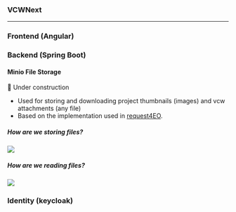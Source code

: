 ### VCWNext
---

### Frontend (Angular)

### Backend (Spring Boot)

#### Minio File Storage
🚧 Under construction

- Used for storing and downloading project thumbnails (images) and vcw attachments (any file)
- Based on the implementation used in [request4EO](https://stash.elecnor-deimos.com/projects/GSC4EO/repos/request4eo/browse/backend/src/main/java/pt/com/deimos/requestapi/). 

##### How are we storing files?

  [![](https://mermaid.ink/img/pako:eNpdkcFqwzAMhl_F-NRCy-45DEbSWwfdAush6UGxlcRtbGe2sjFK3312HEaYDpb4_h8hyXcurESe8Xaw36IHR-z4XhsW4qU6Y-MVIWut0xeW6Gg9bU7hYQ4_J_S0TVw21Yw7h758O7I64AIIGvC4vSSPVkbZavMaE2vVgLOrJOug-zP5qekcjD3zo1Omq1JiDYgbGrmYYuTV3EJYQ2hoJRRJGIH6FT1UJ2evKOjpIz8z28RykUPfZWW23z_HDWNeBkhKEQibPEZhXiPhPGIPX__5Yc3DbVZNVpTvuEanQcnwAffoqTn1qLHmWSgluFvNa_MIPpjIlj9G8IzchDs-jRIICwXhVppnLQweH79jLZAM?type=png)](https://mermaid-js.github.io/mermaid-live-editor/edit#pako:eNpdkcFqwzAMhl_F-NRCy-45DEbSWwfdAush6UGxlcRtbGe2sjFK3312HEaYDpb4_h8hyXcurESe8Xaw36IHR-z4XhsW4qU6Y-MVIWut0xeW6Gg9bU7hYQ4_J_S0TVw21Yw7h758O7I64AIIGvC4vSSPVkbZavMaE2vVgLOrJOug-zP5qekcjD3zo1Omq1JiDYgbGrmYYuTV3EJYQ2hoJRRJGIH6FT1UJ2evKOjpIz8z28RykUPfZWW23z_HDWNeBkhKEQibPEZhXiPhPGIPX__5Yc3DbVZNVpTvuEanQcnwAffoqTn1qLHmWSgluFvNa_MIPpjIlj9G8IzchDs-jRIICwXhVppnLQweH79jLZAM)

##### How are we reading files?

  [![](https://mermaid.ink/img/pako:eNplUj1vwjAQ_SuWJ5CIumeohJqoC0i0SGWIGS7xkbgkdmo7RRXw33u2KUKql_N79-7L5zNvjESec6EPvTk1HVjPVu9CMzrLaoe1Ux73LBEt-tkrembxa0Ln54mVdTXbGOdbi277tmKC6AI81OBwvk-aQWllqtk6GHZQPUbV1hsL7V20ZFn2HIpE60ardJs8bqpbC2N3I6tkWA3NEbW8hYdTVDH5CL57YMtqY80nNv7p42XHTB2uNzeF30qklFnGwoT_9bEnWf-NTJBwGfSh4ThfLBt1RZIVEVxIodGCRybNSfcGJJtsf0lBD-8TkpEjBpWJL1OdSyxC7zsa7ZDgki_4gHYAJWl55yAW3Hc4oOA5XSXYo-CLxN83KzjL2ZmYZrLfGJHgvdIIlsBV6Culhcmb7Y9ueO7thAs-jZJaLxTQBgaeH6B3xKJUtLx1-jzxD11_AePDuR4?type=png)](https://mermaid-js.github.io/mermaid-live-editor/edit#pako:eNplUj1vwjAQ_SuWJ5CIumeohJqoC0i0SGWIGS7xkbgkdmo7RRXw33u2KUKql_N79-7L5zNvjESec6EPvTk1HVjPVu9CMzrLaoe1Ux73LBEt-tkrembxa0Ln54mVdTXbGOdbi277tmKC6AI81OBwvk-aQWllqtk6GHZQPUbV1hsL7V20ZFn2HIpE60ardJs8bqpbC2N3I6tkWA3NEbW8hYdTVDH5CL57YMtqY80nNv7p42XHTB2uNzeF30qklFnGwoT_9bEnWf-NTJBwGfSh4ThfLBt1RZIVEVxIodGCRybNSfcGJJtsf0lBD-8TkpEjBpWJL1OdSyxC7zsa7ZDgki_4gHYAJWl55yAW3Hc4oOA5XSXYo-CLxN83KzjL2ZmYZrLfGJHgvdIIlsBV6Culhcmb7Y9ueO7thAs-jZJaLxTQBgaeH6B3xKJUtLx1-jzxD11_AePDuR4)

### Identity (keycloak)